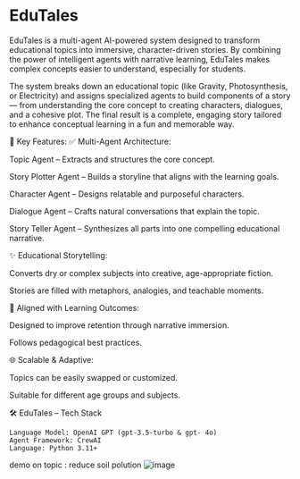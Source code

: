 # EduTales
EduTales is a multi-agent AI-powered system designed to transform educational topics into immersive, character-driven stories. By combining the power of intelligent agents with narrative learning, EduTales makes complex concepts easier to understand, especially for students.

The system breaks down an educational topic (like Gravity, Photosynthesis, or Electricity) and assigns specialized agents to build components of a story — from understanding the core concept to creating characters, dialogues, and a cohesive plot. The final result is a complete, engaging story tailored to enhance conceptual learning in a fun and memorable way.


🧩 Key Features:
 ✅ Multi-Agent Architecture:

Topic Agent – Extracts and structures the core concept.

Story Plotter Agent – Builds a storyline that aligns with the learning goals.

Character Agent – Designs relatable and purposeful characters.

Dialogue Agent – Crafts natural conversations that explain the topic.

Story Teller Agent – Synthesizes all parts into one compelling educational narrative.

✨ Educational Storytelling:

Converts dry or complex subjects into creative, age-appropriate fiction.

Stories are filled with metaphors, analogies, and teachable moments.

🧠 Aligned with Learning Outcomes:

Designed to improve retention through narrative immersion.

Follows pedagogical best practices.

🌐 Scalable & Adaptive:

Topics can be easily swapped or customized.

Suitable for different age groups and subjects.

🛠️ EduTales – Tech Stack

    Language Model: OpenAI GPT (gpt-3.5-turbo & gpt- 4o)
    Agent Framework: CrewAI
    Language: Python 3.11+

demo on topic : reduce soil polution
![image](https://github.com/user-attachments/assets/a11f1293-2b4d-4079-8cb5-76be2813d5d7)



